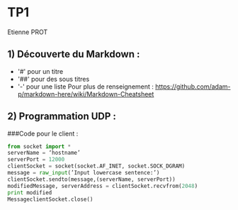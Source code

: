 # TP1
Etienne PROT

## 1) Découverte du Markdown :
- '#' pour un titre
- '##' pour des sous titres
- '-' pour une liste
Pour plus de renseignement :
https://github.com/adam-p/markdown-here/wiki/Markdown-Cheatsheet 

## 2) Programmation UDP :

###Code pour le client :
```python
from socket import *
serverName = ‘hostname’
serverPort = 12000
clientSocket = socket(socket.AF_INET, socket.SOCK_DGRAM)
message = raw_input(’Input lowercase sentence:’)
clientSocket.sendto(message,(serverName, serverPort))
modifiedMessage, serverAddress = clientSocket.recvfrom(2048)
print modified
MessageclientSocket.close()
```
